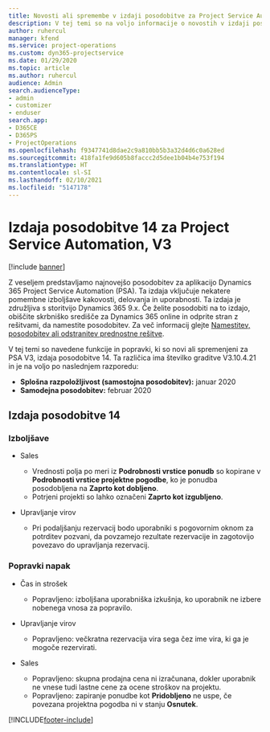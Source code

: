 ```yaml
---
title: Novosti ali spremembe v izdaji posodobitve za Project Service Automation 14, V3
description: V tej temi so na voljo informacije o novostih v izdaji posodobitve za Project Service Automation 14, V3.
author: ruhercul
manager: kfend
ms.service: project-operations
ms.custom: dyn365-projectservice
ms.date: 01/29/2020
ms.topic: article
ms.author: ruhercul
audience: Admin
search.audienceType:
- admin
- customizer
- enduser
search.app:
- D365CE
- D365PS
- ProjectOperations
ms.openlocfilehash: f9347741d8dae2c9a810bb5b3a32d4d6c0a628ed
ms.sourcegitcommit: 418fa1fe9d605b8faccc2d5dee1b04b4e753f194
ms.translationtype: HT
ms.contentlocale: sl-SI
ms.lasthandoff: 02/10/2021
ms.locfileid: "5147178"
---
```

# <a name="project-service-automation-update-release-14-v3"></a>Izdaja posodobitve 14 za Project Service Automation, V3

[!include [banner](../includes/psa-now-project-operations.md)]

Z veseljem predstavljamo najnovejšo posodobitev za aplikacijo Dynamics 365 Project Service Automation (PSA). Ta izdaja vključuje nekatere pomembne izboljšave kakovosti, delovanja in uporabnosti. Ta izdaja je združljiva s storitvijo Dynamics 365 9.x. Če želite posodobiti na to izdajo, obiščite skrbniško središče za Dynamics 365 online in odprite stran z rešitvami, da namestite posodobitev. Za več informacij glejte [Namestitev, posodobitev ali odstranitev prednostne rešitve](https://docs.microsoft.com/power-platform/admin/install-remove-preferred-solution).

V tej temi so navedene funkcije in popravki, ki so novi ali spremenjeni za PSA V3, izdaja posodobitve 14. Ta različica ima številko graditve V3.10.4.21 in je na voljo po naslednjem razporedu:

- **Splošna razpoložljivost (samostojna posodobitev):** januar 2020
- **Samodejna posodobitev:** februar 2020

## <a name="update-release-14"></a>Izdaja posodobitve 14

### <a name="enhancements"></a>Izboljšave

- Sales

     - Vrednosti polja po meri iz **Podrobnosti vrstice ponudb** so kopirane v **Podrobnosti vrstice projektne pogodbe**, ko je ponudba posodobljena na **Zaprto kot dobljeno**.
     - Potrjeni projekti so lahko označeni **Zaprto kot izgubljeno**.

- Upravljanje virov

     - Pri podaljšanju rezervacij bodo uporabniki s pogovornim oknom za potrditev pozvani, da povzamejo rezultate rezervacije in zagotovijo povezavo do upravljanja rezervacij.


### <a name="bug-fixes"></a>Popravki napak

- Čas in strošek

     - Popravljeno: izboljšana uporabniška izkušnja, ko uporabnik ne izbere nobenega vnosa za popravilo.

- Upravljanje virov

     - Popravljeno: večkratna rezervacija vira sega čez ime vira, ki ga je mogoče rezervirati.

- Sales

     - Popravljeno: skupna prodajna cena ni izračunana, dokler uporabnik ne vnese tudi lastne cene za ocene stroškov na projektu.
     - Popravljeno: zapiranje ponudbe kot **Pridobljeno** ne uspe, če povezana projektna pogodba ni v stanju **Osnutek**.



[!INCLUDE[footer-include](../includes/footer-banner.md)]